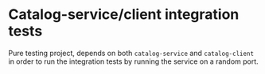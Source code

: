 # Catalog-service/client integration tests

Pure testing project, depends on both `catalog-service` and `catalog-client` in order to run the
integration tests by running the service on a random port.

